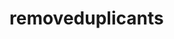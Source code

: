 # removeduplicants
<html>
<body>
<script>
  var str="abbbcdefqqrsssstop";
  var index=0;
    for(var i=0;i<str.length;i++)
   { 
     for{var j=0;j<i;j++)
      { 
        if(str[i]==str[j])
        {    break;}
        if(j==i)
        { str[index++]=str[i]}
  }
   documents.write(str);    
</script>

</body>
</html>

